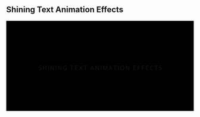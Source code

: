 ## Shining Text Animation Effects

![Edit [Web] Pure CSS Shining Text Animation Effects](../../gifs/text/shining-text-animation-effects.gif)

